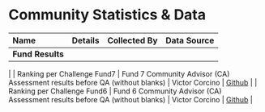 # Community Statistics & Data

| Name         | Details | Collected By | Data Source |
|:----------------------|:-------------------------------------------------------------------------|:-----------:|-----------:|
|**Fund Results**|
|
| Ranking per Challenge Fund7 | Fund 7 Community Advisor (CA) Assessment results before QA (without blanks) | Victor Corcino | [Github](https://github.com/victorcorcino/CatalystEDA/blob/main/Fund7/Ranking%20per%20Challenge%20(Before%20QA%2C%20without%20blanks)) |
| Ranking per Challenge Fund6 | Fund 6 Community Advisor (CA) Assessment results before QA (without blanks) | Victor Corcino | [Github](https://github.com/victorcorcino/CatalystEDA/blob/main/Fund6/Ranking%20per%20Challenge%20(Before%20QA%2C%20without%20blanks)) |
